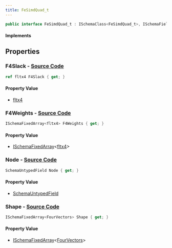 ```yaml
---
title: FeSimdQuad_t
---
```


```csharp
public interface FeSimdQuad_t : ISchemaClass<FeSimdQuad_t>, ISchemaField, ISchemaClass, INativeHandle
```

#### Implements

## Properties

### **F4Slack** - [Source Code](https://github.com/swiftly-solution/swiftlys2/blob/main/managed/src/SwiftlyS2.Generated/Schemas/Interfaces/FeSimdQuad_t.cs#L19)

```csharp
ref fltx4 F4Slack { get; }
```

#### Property Value

- [fltx4](/docs/api/shared/natives/fltx4)

### **F4Weights** - [Source Code](https://github.com/swiftly-solution/swiftlys2/blob/main/managed/src/SwiftlyS2.Generated/Schemas/Interfaces/FeSimdQuad_t.cs#L23)

```csharp
ISchemaFixedArray<fltx4> F4Weights { get; }
```

#### Property Value

- [ISchemaFixedArray](/docs/api/shared/schemas/ischemafixedarray-1)<[fltx4](/docs/api/shared/natives/fltx4)>

### **Node** - [Source Code](https://github.com/swiftly-solution/swiftlys2/blob/main/managed/src/SwiftlyS2.Generated/Schemas/Interfaces/FeSimdQuad_t.cs#L17)

```csharp
SchemaUntypedField Node { get; }
```

#### Property Value

- [SchemaUntypedField](/docs/api/shared/schemas/schemauntypedfield)

### **Shape** - [Source Code](https://github.com/swiftly-solution/swiftlys2/blob/main/managed/src/SwiftlyS2.Generated/Schemas/Interfaces/FeSimdQuad_t.cs#L21)

```csharp
ISchemaFixedArray<FourVectors> Shape { get; }
```

#### Property Value

- [ISchemaFixedArray](/docs/api/shared/schemas/ischemafixedarray-1)<[FourVectors](/docs/api/shared/natives/fourvectors)>

